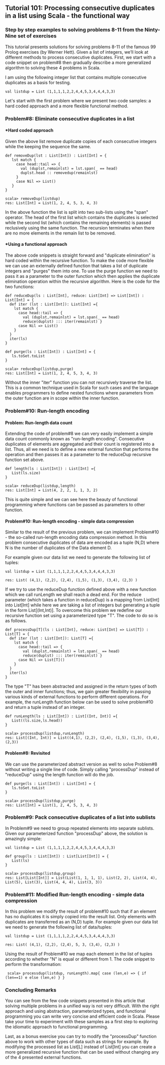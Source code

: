 ## Tutorial 101: Processing consecutive duplicates in a list using Scala - the functional way   
### Step by step examples to solving problems 8-11 from the Ninty-Nine set of exercises

This tutorial presents solutions for solving problems 8-11 of the famous 99 Prolog exercises (by Werner Hett). Given a list of integers, we’ll look at different methods to process consecutive duplicates. First, we start with a code snippet on problem\#8 then gradually describe a more generalized algorithm to solving these 4 problems in Scala.

I am using the following integer list that contains multiple consecutive duplicates as a basis for testing.

    val listdup = List (1,1,1,1,2,2,4,4,5,3,4,4,4,3,3)

Let's start with the first problem where we present two code samples: a hard coded approach and a more flexible functional method.

### Problem\#8: Eliminate consecutive duplicates in a list
#### *Hard coded approach 
Given the above list remove duplicate copies of each consecutive integers while the keeping the sequence the same.

    def removeDup(lst : List[Int]) : List[Int] = {
       lst match {
         case head::tail => { 
           val (duplst,remainlst) = lst.span(_ == head)
           duplst.head :: removedup(remainlst)
         }
         case Nil => List()
       }
    }   

    scala> removeDup(listdup)
    res: List[Int] = List(1, 2, 4, 5, 3, 4, 3)

In the above function the list is split into two sub-lists using the "span" operator. The head of the first list which contains the duplicates is selected while the second list (which contains the remaining elements) is passed reclusively using the same function. The recursion terminates when there are no more elements in the remain list to be removed.

#### *Using a functional approach
The above code snippets is straight forward and "duplicate elimination" is hard coded within the recursive function. To make the code more flexible we can use an externally defined function that takes a list of duplicate integers and "purges" them into one. To use the purge function we need to pass it as a parameter to the outer function which then applies the duplicate elimination operation within the recursive algorithm. Here is the code for the two functions:

    def reduceDup(ls : List[Int], reduce: List[Int] => List[Int]) : List[Int] = {
      def iter (lst : List[Int]): List[Int] ={
        lst match {
          case head::tail => { 
            val (duplst,remainlst) = lst.span(_ == head)
            reduce(duplst) ::: iter(remainlst) }
          case Nil => List()
        }
      }
      iter(ls)
    }

    def purge(ls : List[Int]) : List[Int] = {
       ls.toSet.toList
    }

    scala> reduceDup(listdup,purge)
    res: List[Int] = List(1, 2, 4, 5, 3, 4, 3)

Without the inner "iter" function you can not recursively traverse the list. This is a common technique used in Scala for such cases and the language enables programmers to define nested functions where parameters from the outer function are in scope within the inner function.  

### Problem\#10: Run-length encoding 
#### Problem: Run-length data count
Extending the code of problem\#8 we can very easily implement a simple data count commonly known as "run-length encoding". Consecutive duplicates of elements are aggregated and their count is registered into a list. Thus, all we need is to define a new external function that performs the operation and then passes it as a parameter to the reduceDup recursive function set above.

    def length(ls : List[Int]) : List[Int] ={
       List(ls.size)
    }
    
    scala> reduceDup(listdup,length)
    res: List[Int] = List(4, 2, 2, 1, 1, 3, 2)

This is quite simple and we can see here the beauty of functional programming where functions can be passed as parameters to other function.

#### Problem\#10: Run-length encoding - simple data compression 
Similar to the result of the previous problem, we can implement Problem\#10 - the so-called run-length encoding data compression method. In this problem consecutive duplicates of data are encoded as a tuple (N,D) where N is the number of duplicates of the Data element D.

For example given our data list we need to generate the following list of tuples:

    val listdup = List (1,1,1,1,2,2,4,4,5,3,4,4,4,3,3)
    
    res: List( (4,1), (2,2), (2,4), (1,5), (1,3), (3,4), (2,3) )
    
If we try to use the reduceDup function defined above with a new function which we call runLength we shall reach a dead end. For the reduce parameter (which takes a function in reduceDup) is a mapping from List[Int] into List[Int] while here we are taking a list of integers but generating a tuple in the form List[(Int,Int)]. To overcome this problem we redefine our recursive function set using a parameterized type "T". The code to do so is as follows.      
    
    def processDup[T](ls : List[Int], reduce: List[Int] => List[T]) : List[T] = {
      def iter (lst : List[Int]): List[T] ={
        lst match {
          case head::tail => { 
            val (duplst,remainlst) = lst.span(_ == head)
            reduce(duplst) ::: iter(remainlst) }
          case Nil => List[T]()
        }
      }
      iter(ls)
    }

The type "T" has been abstracted and assigned in the return types of both the outer and inner functions; thus, we gain greater flexibility in passing various kinds of external functions to perform different operations. For example, the runLength function below can be used to solve problem\#10 and return a tuple instead of an integer.

    def runLength(ls : List[Int]) : List[(Int, Int)] ={
       List((ls.size,ls.head))
    } 

    scala> processDup(listdup,runLength)
    res: List[(Int, Int)] = List((4,1), (2,2), (2,4), (1,5), (1,3), (3,4), (2,3))

#### Problem\#8: Revisited
We can use the parameterized abstract version as well to solve Problem\#8 without writing a single line of code. Simply calling "processDup" instead of "reduceDup" using the length function will do the job.

    def purge(ls : List[Int]) : List[Int] = {
       ls.toSet.toList
    }

    scala> processDup(listdup,purge)
    res: List[Int] = List(1, 2, 4, 5, 3, 4, 3)

### Problem\#9: Pack consecutive duplicates of a list into sublists
In Problem\#9 we need to group repeated elements into separate sublists. Given our parameterized function "processDup" above, the solution is amazingly simple:

    val listdup = List (1,1,1,1,2,2,4,4,5,3,4,4,4,3,3)
    
    def group(ls : List[Int]) : List[List[Int]] = {
       List(ls)
    }
    
    scala> processDup(listdup,group)
    res: List[List[Int]] = List(List(1, 1, 1, 1), List(2, 2), List(4, 4), List(5), List(3), List(4, 4, 4), List(3, 3))

### Problem\#11: Modified Run-length encoding - simple data compression 
In this problem we modify the result of problem\#10 such that if an element has no duplicates it is simply copied into the result list. Only elements with duplicates are transferred as an (N,D) tuple. For example given our data list we need to generate the following list of data/tuples:

    val listdup = List (1,1,1,1,2,2,4,4,5,3,4,4,4,3,3)
    
    res: List( (4,1), (2,2), (2,4), 5, 3, (3,4), (2,3) )

Using the result of Problem\#10 we map each element in the list of tuples according to whether "N" is equal or different from 1. The code snippet to perform the transformation:

     scala> processdup(listdup, runLength).map{ case (len,e) => { if (len==1) e else (len,e) } } 

### Concluding Remarks
You can see from the few code snippets presented in this article that solving multiple problems in a unified way is not very difficult. With the right approach and using abstraction, parameterized types, and functional programming you can write very concise and efficient code in Scala. Please take your time to experiment with these samples as a first step to exploring the idiomatic approach to functional programming.

Last, as a bonus exercise you can try to modify the "processDup" function above to work with other types of data such as strings for example. By modifying the processed list as List[L] instead of List[Int] you can create a more generalized recursive function that can be used without changing any of the 4 presented external functions.   

